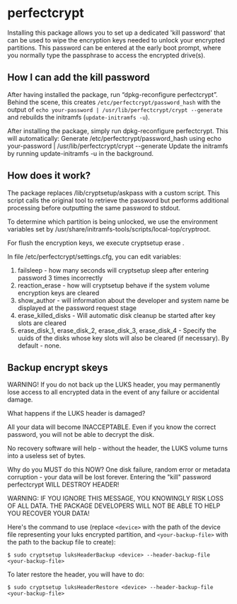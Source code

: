 # perfectcrypt

Installing this package allows you to set up a dedicated 'kill password' 
that can be used to wipe the encryption keys needed to unlock your encrypted 
partitions. This password can be entered at the early boot prompt, 
where you normally type the passphrase to access the encrypted drive(s).

## How I can add the kill password

After having installed the package, run “dpkg-reconfigure
perfectcrypt”. Behind the scene, this creates
`/etc/perfectcrypt/password_hash` with
the output of `echo your-password |
/usr/lib/perfectcrypt/crypt --generate` and rebuilds
the initramfs (`update-initramfs -u`).

After installing the package, simply run dpkg-reconfigure perfectcrypt. 
This will automatically:
Generate /etc/perfectcrypt/password_hash using echo your-password | /usr/lib/perfectcrypt/crypt --generate
Update the initramfs by running update-initramfs -u in the background.

## How does it work?

The package replaces /lib/cryptsetup/askpass with a custom script. 
This script calls the original tool to retrieve the password 
but performs additional processing before outputting the same password to stdout.

To determine which partition is being unlocked, we use the environment 
variables set by /usr/share/initramfs-tools/scripts/local-top/cryptroot.

For flush the encryption keys, we execute cryptsetup erase <device>.

In file /etc/perfectcrypt/settings.cfg, you can edit variables:
1. failsleep - how many seconds will cryptsetup sleep after 
entering password 3 times incorrectly
2. reaction_erase - how will cryptsetup behave if the system 
volume encryption keys are cleared
3. show_author - will information about the developer and system
name be displayed at the password request stage
4. erase_killed_disks - Will automatic disk cleanup be started
after key slots are cleared
5. erase_disk_1, erase_disk_2, erase_disk_3, erase_disk_4 - Specify
the uuids of the disks whose key slots will also be cleared (if necessary).
By default - none.

## Backup encrypt skeys

WARNING!
If you do not back up the LUKS header, you may permanently lose access to all encrypted data in the event of any failure or accidental damage.

What happens if the LUKS header is damaged?

All your data will become INACCEPTABLE.
Even if you know the correct password, you will not be able to decrypt the disk.

No recovery software will help - without the header, the LUKS volume turns into a useless set of bytes.

Why do you MUST do this NOW?
One disk failure, random error or metadata corruption - your data will be lost forever.
Entering the "kill" password perfectcrypt WILL DESTROY HEADER!

WARNING: IF YOU IGNORE THIS MESSAGE, YOU KNOWINGLY RISK LOSS OF ALL DATA.
THE PACKAGE DEVELOPERS WILL NOT BE ABLE TO HELP YOU RECOVER YOUR DATA!

Here's the command to use (replace `<device>` with the path of the device
file representing your luks encrypted partition, and `<your-backup-file>`
with the path to the backup file to create):
```
$ sudo cryptsetup luksHeaderBackup <device> --header-backup-file <your-backup-file>
```

To later restore the header, you will have to do:
```
$ sudo cryptsetup luksHeaderRestore <device> --header-backup-file <your-backup-file>
```


